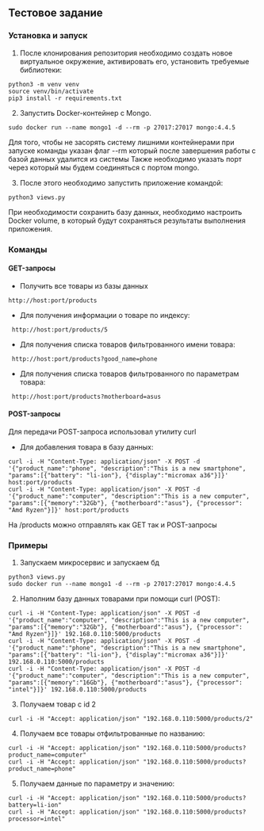 ## Тестовое задание

### Установка и запуск

1. После клонирования репозитория необходимо создать новое виртуальное окружение, активировать его, установить требуемые библиотеки:
```
python3 -m venv venv
source venv/bin/activate
pip3 install -r requirements.txt 
```
2. Запустить Docker-контейнер с Mongo. 
```
sudo docker run --name mongo1 -d --rm -p 27017:27017 mongo:4.4.5
```
Для того, чтобы не засорять систему лишними контейнерами при запуске команды указан флаг --rm который после завершения работы с базой данных удалится из системы
Также необходимо указать порт через который мы будем соединяться с портом mongo.

3. После этого необходимо запустить приложение командой:
```
python3 views.py
```
При необходимости сохранить базу данных, необходимо настроить Docker volume, в который будут сохраняться результаты выполнения приложения.

### Команды
#### GET-запросы
- Получить все товары из базы данных
```
http://host:port/products
```
- Для получения информации о товаре по индексу:
```
 http://host:port/products/5
```
- Для получения списка товаров фильтрованного имени товара:
```
 http://host:port/products?good_name=phone
```
- Для получения списка товаров фильтрованного по параметрам товара:
```
 http://host:port/products?motherboard=asus
```
#### POST-запросы
Для передачи POST-запроса использовал утилиту curl

- Для добавления товара в базу данных:
```
curl -i -H "Content-Type: application/json" -X POST -d '{"product_name":"phone", "description":"This is a new smartphone", "params":[{"battery": "li-ion"}, {"display":"micromax a36"}]}' host:port/products
curl -i -H "Content-Type: application/json" -X POST -d '{"product_name":"computer", "description":"This is a new computer", "params":[{"memory":"32Gb"}, {"motherboard":"asus"}, {"processor": "Amd Ryzen"}]}' host:port/products
```
На /products можно отправлять как GET так и POST-запросы

### Примеры

1. Запускаем микросервис и запускаем бд
```
python3 views.py
sudo docker run --name mongo1 -d --rm -p 27017:27017 mongo:4.4.5
```
2. Наполним базу данных товарами при помощи curl (POST):
```
curl -i -H "Content-Type: application/json" -X POST -d '{"product_name":"computer", "description":"This is a new computer", "params":[{"memory":"32Gb"}, {"motherboard":"asus"}, {"processor": "Amd Ryzen"}]}' 192.168.0.110:5000/products
curl -i -H "Content-Type: application/json" -X POST -d '{"product_name":"phone", "description":"This is a new smartphone", "params":[{"battery": "li-ion"}, {"display":"micromax a36"}]}' 192.168.0.110:5000/products
curl -i -H "Content-Type: application/json" -X POST -d '{"product_name":"computer", "description":"This is a new computer", "params":[{"memory":"16Gb"}, {"motherboard":"asus"}, {"processor": "intel"}]}' 192.168.0.110:5000/products
```
3. Получаем товар с id 2
```
curl -i -H "Accept: application/json" "192.168.0.110:5000/products/2"
```

4. Получаем все товары отфильтрованные по названию:
```
curl -i -H "Accept: application/json" "192.168.0.110:5000/products?product_name=computer"
curl -i -H "Accept: application/json" "192.168.0.110:5000/products?product_name=phone"
```

5. Получаем данные по параметру и значению:
```
curl -i -H "Accept: application/json" "192.168.0.110:5000/products?battery=li-ion"
curl -i -H "Accept: application/json" "192.168.0.110:5000/products?processor=intel"
```
